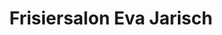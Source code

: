 ---
title: "Frisiersalon Eva Jarisch"
url: /pillichsdorf/frisiersalon-eva-jarisch/
shop: Friseur
---